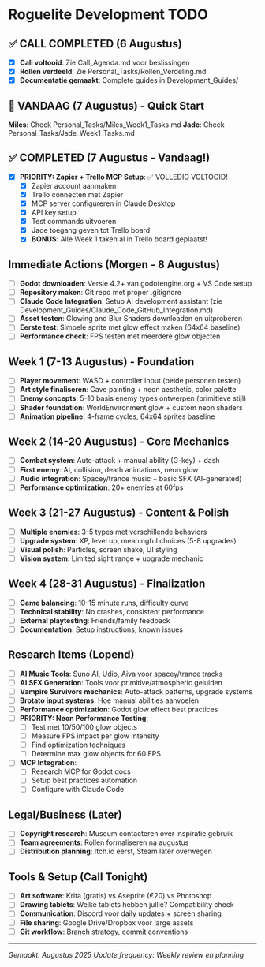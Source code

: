 # Roguelite Development TODO

## ✅ CALL COMPLETED (6 Augustus)
- [x] **Call voltooid**: Zie Call_Agenda.md voor beslissingen
- [x] **Rollen verdeeld**: Zie Personal_Tasks/Rollen_Verdeling.md
- [x] **Documentatie gemaakt**: Complete guides in Development_Guides/

## 🌟 VANDAAG (7 Augustus) - Quick Start
**Miles**: Check Personal_Tasks/Miles_Week1_Tasks.md
**Jade**: Check Personal_Tasks/Jade_Week1_Tasks.md

## ✅ COMPLETED (7 Augustus - Vandaag!)
- [x] **PRIORITY: Zapier + Trello MCP Setup**: ✅ VOLLEDIG VOLTOOID!
  - [x] Zapier account aanmaken
  - [x] Trello connecten met Zapier
  - [x] MCP server configureren in Claude Desktop
  - [x] API key setup
  - [x] Test commands uitvoeren
  - [x] Jade toegang geven tot Trello board
  - [x] **BONUS**: Alle Week 1 taken al in Trello board geplaatst!

## Immediate Actions (Morgen - 8 Augustus)
- [ ] **Godot downloaden**: Versie 4.2+ van godotengine.org + VS Code setup
- [ ] **Repository maken**: Git repo met proper .gitignore
- [ ] **Claude Code Integration**: Setup AI development assistant (zie Development_Guides/Claude_Code_GitHub_Integration.md)
- [ ] **Asset testen**: Glowing and Blur Shaders downloaden en uitproberen
- [ ] **Eerste test**: Simpele sprite met glow effect maken (64x64 baseline)
- [ ] **Performance check**: FPS testen met meerdere glow objecten

## Week 1 (7-13 Augustus) - Foundation
- [ ] **Player movement**: WASD + controller input (beide personen testen)
- [ ] **Art style finaliseren**: Cave painting + neon aesthetic, color palette
- [ ] **Enemy concepts**: 5-10 basis enemy types ontwerpen (primitieve stijl)
- [ ] **Shader foundation**: WorldEnvironment glow + custom neon shaders
- [ ] **Animation pipeline**: 4-frame cycles, 64x64 sprites baseline

## Week 2 (14-20 Augustus) - Core Mechanics
- [ ] **Combat system**: Auto-attack + manual ability (G-key) + dash
- [ ] **First enemy**: AI, collision, death animations, neon glow
- [ ] **Audio integration**: Spacey/trance music + basic SFX (AI-generated)
- [ ] **Performance optimization**: 20+ enemies at 60fps

## Week 3 (21-27 Augustus) - Content & Polish
- [ ] **Multiple enemies**: 3-5 types met verschillende behaviors
- [ ] **Upgrade system**: XP, level up, meaningful choices (5-8 upgrades)
- [ ] **Visual polish**: Particles, screen shake, UI styling
- [ ] **Vision system**: Limited sight range + upgrade mechanic

## Week 4 (28-31 Augustus) - Finalization
- [ ] **Game balancing**: 10-15 minute runs, difficulty curve
- [ ] **Technical stability**: No crashes, consistent performance
- [ ] **External playtesting**: Friends/family feedback
- [ ] **Documentation**: Setup instructions, known issues

## Research Items (Lopend)
- [ ] **AI Music Tools**: Suno AI, Udio, Aiva voor spacey/trance tracks
- [ ] **AI SFX Generation**: Tools voor primitive/atmospheric geluiden  
- [ ] **Vampire Survivors mechanics**: Auto-attack patterns, upgrade systems
- [ ] **Brotato input systems**: Hoe manual abilities aanvoelen
- [ ] **Performance optimization**: Godot glow effect best practices
- [ ] **PRIORITY: Neon Performance Testing**: 
  - [ ] Test met 10/50/100 glow objects
  - [ ] Measure FPS impact per glow intensity
  - [ ] Find optimization techniques
  - [ ] Determine max glow objects for 60 FPS
- [ ] **MCP Integration**: 
  - [ ] Research MCP for Godot docs
  - [ ] Setup best practices automation
  - [ ] Configure with Claude Code

## Legal/Business (Later)
- [ ] **Copyright research**: Museum contacteren over inspiratie gebruik
- [ ] **Team agreements**: Rollen formaliseren na augustus
- [ ] **Distribution planning**: Itch.io eerst, Steam later overwegen

## Tools & Setup (Call Tonight)
- [ ] **Art software**: Krita (gratis) vs Aseprite (€20) vs Photoshop
- [ ] **Drawing tablets**: Welke tablets hebben jullie? Compatibility check
- [ ] **Communication**: Discord voor daily updates + screen sharing
- [ ] **File sharing**: Google Drive/Dropbox voor large assets
- [ ] **Git workflow**: Branch strategy, commit conventions

---
*Gemaakt: Augustus 2025*
*Update frequency: Weekly review en planning*